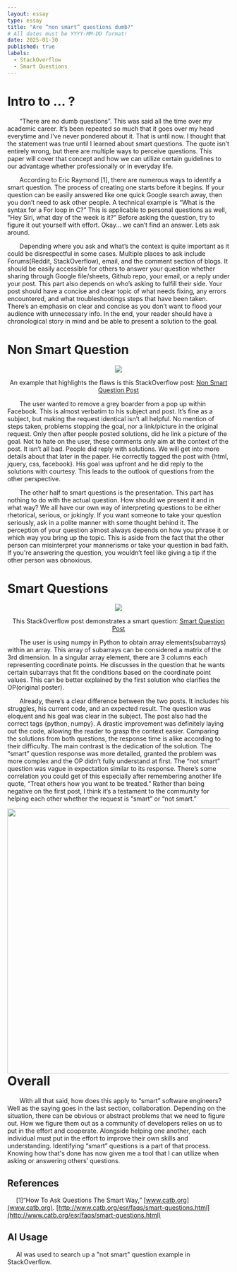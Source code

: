```yaml
---
layout: essay
type: essay
title: "Are “non smart” questions dumb?"
# All dates must be YYYY-MM-DD format!
date: 2025-01-30
published: true
labels:
  - StackOverflow
  - Smart Questions
---
```


# Intro to ... ?

&nbsp; &nbsp; &nbsp; &nbsp;“There are no dumb questions”. This was said all the time over my academic career. It’s been repeated so much that it goes over my head everytime and I’ve never pondered about it. That is until now. I thought that the statement was true until I learned about smart questions. The quote isn’t entirely wrong, but there are multiple ways to perceive questions. This paper will cover that concept and how we can utilize certain guidelines to our advantage whether professionally or in everyday life.

&nbsp; &nbsp; &nbsp; &nbsp;According to Eric Raymond [1], there are numerous ways to identify a smart question. The process of creating one starts before it begins. If your question can be easily answered like one quick Google search away, then you don’t need to ask other people. A technical example is “What is the syntax for a For loop in C?” This is applicable to personal questions as well, “Hey Siri, what day of the week is it?” Before asking the question, try to figure it out yourself with effort. Okay… we can’t find an answer. Lets ask around.

&nbsp; &nbsp; &nbsp; &nbsp;Depending where you ask and what’s the context is quite important as it could be disrespectful in some cases. Multiple places to ask include Forums(Reddit, StackOverflow), email, and the comment section of blogs. It should be easily accessible for others to answer your question whether sharing through Google file/sheets, Github repo, your email, or a reply under your post. This part also depends on who’s asking to fulfill their side. Your post should have a concise and clear topic of what needs fixing, any errors encountered, and what troubleshootings steps that have been taken. There’s an emphasis on clear and concise as you don’t want to flood your audience with unnecessary info. In the end, your reader should have a chronological story in mind and be able to present a solution to the goal.

# Non Smart Question

<div align="center">
  <img src="https://i.ibb.co/xtSFhwfL/Screenshot-2025-01-30-140924.png">
</div>

<div align="center">

An example that highlights the flaws is this StackOverflow post: 
  [Non Smart Question Post](https://stackoverflow.com/questions/12345620/how-to-remove-grey-border-from-facebook-lightbox-pop-up)
</div>

&nbsp; &nbsp; &nbsp; &nbsp;The user wanted to remove a grey boarder from a pop up within Facebook. This is almost verbatim to his subject and post. It’s fine as a subject, but making the request identical isn’t all helpful. No mention of steps taken, problems stopping the goal, nor a link/picture in the original request. Only then after people posted solutions, did he link a picture of the goal. Not to hate on the user, these comments only aim at the context of the post. It isn’t all bad. People did reply with solutions. We will get into more details about that later in the paper. He correctly tagged the post with {html, jquery, css, facebook}. His goal was upfront and he did reply to the solutions with courtesy. This leads to the outlook of questions from the other perspective.

&nbsp; &nbsp; &nbsp; &nbsp;The other half to smart questions is the presentation. This part has nothing to do with the actual question. How should we present it and in what way? We all have our own way of interpreting questions to be either rhetorical, serious, or jokingly. If you want someone to take your question seriously, ask in a polite manner with some thought behind it. The perception of your question almost always depends on how you phrase it or which way you bring up the topic. This is aside from the fact that the other person can misinterpret your mannerisms or take your question in bad faith. If you're answering the question, you wouldn’t feel like giving a tip if the other person was obnoxious.

# Smart Questions

<div align="center">
  <img src="https://i.ibb.co/Q7y7NqJZ/Screenshot-2025-01-30-140915.png">
</div>

<div align="center"> 

This StackOverflow post demonstrates a smart question: 
[Smart Question Post](https://stackoverflow.com/questions/79385866/numpy-array-boolean-indexing-to-get-containing-element)
</div>

&nbsp; &nbsp; &nbsp; &nbsp;The user is using numpy in Python to obtain array elements(subarrays) within an array. This array of subarrays can be considered a matrix of the 3rd dimension. In a singular array element, there are 3 columns each representing coordinate points. He discusses in the question that he wants certain subarrays that fit the conditions based on the coordinate point values. This can be better explained by the first solution who clarifies the OP(original poster). 

&nbsp; &nbsp; &nbsp; &nbsp;Already, there’s a clear difference between the two posts. It includes his struggles, his current code, and an expected result. The question was eloquent and his goal was clear in the subject. The post also had the correct tags {python, numpy}. A drastic improvement was definitely laying out the code, allowing the reader to grasp the context easier. Comparing the solutions from both questions, the response time is alike according to their difficulty. The main contrast is the dedication of the solution. The “smart” question response was more detailed, granted the problem was more complex and the OP didn’t fully understand at first. The “not smart” question was vague in expectation similar to its response. There’s some correlation you could get of this especially after remembering another life quote, “Treat others how you want to be treated.” Rather than being negative on the first post, I think it’s a testament to the community for helping each other whether the request is “smart” or “not smart.”

<img width=600 align="right" src="https://media.graphassets.com/resize=fit:crop,width:1280,height:660/8lhiw6WBSJ2P5Wgv6CY7">

# Overall

&nbsp; &nbsp; &nbsp; &nbsp;With all that said, how does this apply to “smart” software engineers? Well as the saying goes in the last section, collaboration. Depending on the situation, there can be obvious or abstract problems that we need to figure out. How we figure them out as a community of developers relies on us to put in the effort and cooperate. Alongside helping one another, each individual must put in the effort to improve their own skills and understanding. Identifying “smart” questions is a part of that process. Knowing how that's done has now given me a tool that I can utilize when asking or answering others’ questions. 

## References
&nbsp; &nbsp; &nbsp;[1]“How To Ask Questions The Smart Way,” [www.catb.org](www.catb.org). [http://www.catb.org/esr/faqs/smart-questions.html](http://www.catb.org/esr/faqs/smart-questions.html)

## AI Usage
&nbsp; &nbsp; &nbsp;AI was used to search up a "not smart" question example in StackOverflow.
‌
